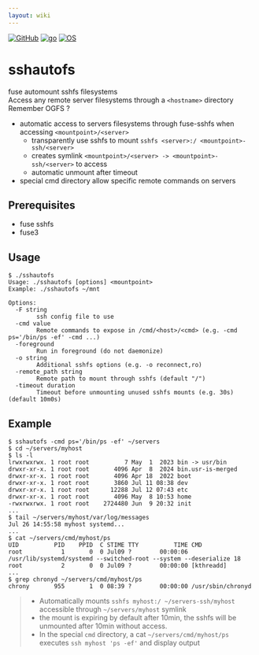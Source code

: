 ```yaml
---
layout: wiki
---
```

<style>
.container {                                                                                      max-width: 1300px;
}
</style>
[![GitHub](https://img.shields.io/badge/GitHub-joknarf%2Ffuse--sshautofs-black?logo=github)](https://github.com/joknarf/fuse-sshautofs)
[![go](https://img.shields.io/badge/lang-Go%20-blue.svg)]()
[![OS](https://img.shields.io/badge/OS-Linux%20-blue.svg)]()

# sshautofs
fuse automount sshfs filesystems  
Access any remote server filesystems through a `<hostname>` directory  
Remember OGFS ?

* automatic access to servers filesystems through fuse-sshfs when accessing `<mountpoint>/<server>`
  * transparently use sshfs to mount `sshfs <server>:/ <mountpoint>-ssh/<server>`
  * creates symlink `<mountpoint>/<server> -> <mountpoint>-ssh/<server>` to access
  * automatic unmount after timeout
* special cmd directory allow specific remote commands on servers

## Prerequisites

* fuse sshfs
* fuse3
  
## Usage

```
$ ./sshautofs
Usage: ./sshautofs [options] <mountpoint>
Example: ./sshautofs ~/mnt

Options:
  -F string
        ssh config file to use
  -cmd value
        Remote commands to expose in /cmd/<host>/<cmd> (e.g. -cmd ps='/bin/ps -ef' -cmd ...)
  -foreground
        Run in foreground (do not daemonize)
  -o string
        Additional sshfs options (e.g. -o reconnect,ro)
  -remote_path string
        Remote path to mount through sshfs (default "/")
  -timeout duration
        Timeout before unmounting unused sshfs mounts (e.g. 30s) (default 10m0s)
```

## Example

```
$ sshautofs -cmd ps='/bin/ps -ef' ~/servers
$ cd ~/servers/myhost
$ ls -l
lrwxrwxrwx. 1 root root          7 May  1  2023 bin -> usr/bin
drwxr-xr-x. 1 root root       4096 Apr  8  2024 bin.usr-is-merged
drwxr-xr-x. 1 root root       4096 Apr 18  2022 boot
drwxr-xr-x. 1 root root       3860 Jul 11 08:38 dev
drwxr-xr-x. 1 root root      12288 Jul 12 07:43 etc
drwxr-xr-x. 1 root root       4096 May  8 10:53 home
-rwxrwxrwx. 1 root root    2724480 Jun  9 20:32 init
...
$ tail ~/servers/myhost/var/log/messages
Jul 26 14:55:58 myhost systemd...
...
$ cat ~/servers/cmd/myhost/ps
UID          PID    PPID  C STIME TTY          TIME CMD
root           1       0  0 Jul09 ?        00:00:06 /usr/lib/systemd/systemd --switched-root --system --deserialize 18
root           2       0  0 Jul09 ?        00:00:00 [kthreadd]
...
$ grep chronyd ~/servers/cmd/myhost/ps
chrony       955       1  0 08:39 ?        00:00:00 /usr/sbin/chronyd
```

> * Automatically mounts `sshfs myhost:/ ~/servers-ssh/myhost` accessible through `~/servers/myhost` symlink  
> * the mount is expiring by default after 10min, the sshfs will be unmounted after 10min without access.  
> * In the special `cmd` directory, a cat `~/servers/cmd/myhost/ps` executes `ssh myhost 'ps -ef'` and display output

